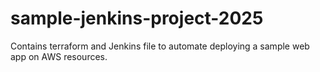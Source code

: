 # sample-jenkins-project-2025
Contains terraform and Jenkins file to automate deploying a sample web app on AWS resources. 
